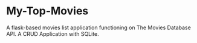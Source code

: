 # My-Top-Movies
A flask-based movies list application functioning on The Movies Database API.
A CRUD Application with SQLite.

